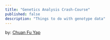 ```yaml
---
title: "Genetics Analysis Crash-Course"
published: false
description: "Things to do with genotype data"
---
```

by: [Chuan Fu Yap](https://chuanfuyap.github.io)
